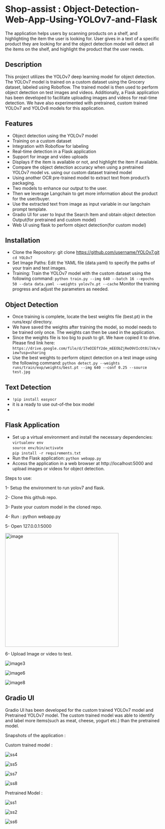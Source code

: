 # Shop-assist : Object-Detection-Web-App-Using-YOLOv7-and-Flask

The application helps users by scanning products on a shelf, and highlighting the item the user is looking for. User gives in a text of a specific product they are looking for and the object detection model will detect all the items on the shelf, and highlight the product that the user needs. 

## Description

This project utilizes the YOLOv7 deep learning model for object detection. The YOLOv7 model is trained on a custom dataset using the Grocery dataset, labeled using Roboflow. The trained model is then used to perform object detection on test images and videos. Additionally, a Flask application has been developed to facilitate uploading images and videos for real-time detection. We have also experimented with pretrained, custom trained YOLOv7 and YOLOv8 models for this application.

## Features
- Object detection using the YOLOv7 model
- Training on a custom dataset
- Integration with Roboflow for labeling
- Real-time detection in a Flask application
- Support for image and video uploads
- Displays if the item is available or not, and highlight the item if available. 
- Compare the object detection accuracy when using a pretrained YOLOv7 model vs. using our custom dataset trained model
- Using another OCR pre-trained model to extract text from product’s packaging. 
- Two models to enhance our output to the user. 
- Then we leverage Langchain to get more information about the product for the user/buyer.
- Use the extracted text from image as input variable in our langchain prompt template.
- Gradio UI for user to Input the Search Item and obtain object detection Output(for pretrained and custom model) 
- Web UI using flask to perform object detection(for custom model)

## Installation
- Clone the Repository: git clone https://github.com/username/YOLOv7.git
`cd YOLOv7`
- Set Image Paths: Edit the YAML file (data.yaml) to specify the paths of your train and test images.
- Training: Train the YOLOv7 model with the custom dataset using the following command:
`python train.py --img 640 --batch 16 --epochs 50 --data data.yaml --weights yolov7x.pt --cache`
Monitor the training progress and adjust the parameters as needed.

## Object Detection
- Once training is complete, locate the best weights file (best.pt) in the runs/exp/ directory.
- We have saved the weights after training the model, so model needs to be trained only once. The weights can then be used in the application.
- Since the weights file is too big to push to git. We have copied it to drive. Please find link here:
`https://drive.google.com/file/d/1TeOIEfY2de_mEEObZjReO9VIcOt0ilVA/view?usp=sharing`
- Use the best weights to perform object detection on a test image using the following command:
`python detect.py --weights runs/train/exp/weights/best.pt --img 640 --conf 0.25 --source test.jpg`

## Text Detection
- `!pip install easyocr`
- it is a ready to use out-of-the box model
- 

## Flask Application
- Set up a virtual environment and install the necessary dependencies:
`virtualenv env` \
`source env/bin/activate` \
`pip install -r requirements.txt`
- Run the Flask application:
`python webapp.py`
- Access the application in a web browser at http://localhost:5000 and upload images or videos for object detection.

Steps to use:

1- Setup the environment to run yolov7 and flask.

2- Clone this github repo.

3- Paste your custom model in the cloned repo.

4- Run :  python webapp.py

5- Open 127.0.0.1:5000

<img width="368" alt="image" src="https://github.com/SravaniThota96/DeepLearning/assets/111466561/6c48e38c-8291-4c33-a8de-b4d5ced8a03a">


6- Upload Image or video to test.

![image3](https://github.com/SravaniThota96/DeepLearning/assets/111466561/3fc38386-afd1-4e86-a01b-7663ec62ef56)

![image6](https://github.com/SravaniThota96/DeepLearning/assets/111466561/17fc7359-865e-4464-8c38-ab0dcf0aa42a)

![image8](https://github.com/SravaniThota96/DeepLearning/assets/111466561/34d016b3-1717-4c6f-9895-bc04df282e8f)


## Gradio UI

Gradio UI has been developed for the custom trained YOLOv7 model and Pretrained YOLOv7 model. The custom trained model was able to identify and label more items(such as meat, cheese, yogurt etc.) than the pretrained model.

Snapshots of the application : 

Custom trained model :

![ss4](https://github.com/Dhanasree-Rajamani/DeepLearningProject/blob/main/Project/images_ds/ss9.png)

![ss5](https://github.com/Dhanasree-Rajamani/DeepLearningProject/blob/main/Project/images_ds/ss10.png)

![ss7](https://github.com/Dhanasree-Rajamani/DeepLearningProject/blob/main/Project/images_ds/ss13.png)

![ss8](https://github.com/Dhanasree-Rajamani/DeepLearningProject/blob/main/Project/images_ds/SS8.png)

Pretrained Model : 

![ss1](https://github.com/Dhanasree-Rajamani/DeepLearningProject/blob/main/Project/images_ds/ss2.png)

![ss2](https://github.com/Dhanasree-Rajamani/DeepLearningProject/blob/main/Project/images_ds/ss4.png)

![ss6](https://github.com/Dhanasree-Rajamani/DeepLearningProject/blob/main/Project/images_ds/ss12.png)

